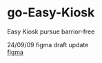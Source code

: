 # go-Easy-Kiosk

Easy Kiosk pursue barrior-free

24/09/09
figma draft update  
[figma](https://www.figma.com/design/XQfLhChsTgnXgqVubyNMwu/GoEasyKiosk?node-id=9-89&t=c2Xkfreak5eAcIYQ-1)
